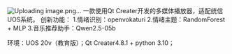 ![Uploading image.png…]()
一款使用Qt Creater开发的多媒体播放器，适配统信UOS系统。
创新功能：
1.情绪识别：openvokaturi
2.情绪主题：RandomForest + MLP
3.音乐推荐助手：Qwen2.5-05b

环境：UOS 20v（教育版）；Qt Creater4.8.1 + python 3.10；
